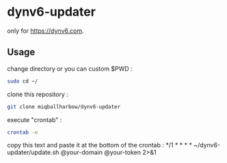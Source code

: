 # dynv6-updater
only for https://dynv6.com.

## Usage

change directory or you can custom $PWD :
```bash
sudo cd ~/
```

clone this repository :
```bash
git clone miqballharbow/dynv6-updater
```

execute "crontab" :
```bash
crontab -e 
```

copy this text and paste it at the bottom of the crontab : 
*/1 * * * * ~/dynv6-updater/update.sh @your-domain @your-token 2>&1
